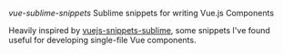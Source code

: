 *vue-sublime-snippets* Sublime snippets for writing Vue.js Components

Heavily inspired by [vuejs-snippets-sublime](https://github.com/filipelinhares/vuejs-snippets-sublime), some snippets I've found useful for developing single-file Vue components.
